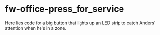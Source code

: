 # fw-office-press_for_service
Here lies code for a big button that lights up an LED strip to catch Anders' attention when he's in a zone.
